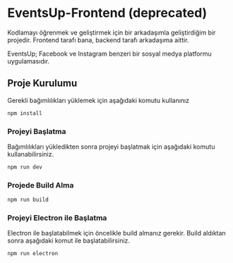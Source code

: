 # EventsUp-Frontend (deprecated)

Kodlamayı öğrenmek ve geliştirmek için bir arkadaşımla geliştirdiğim bir projedir.
Frontend tarafı bana, backend tarafı arkadaşıma aittir.

EventsUp; Facebook ve Instagram benzeri bir sosyal medya platformu uygulamasıdır.

## Proje Kurulumu

Gerekli bağımlılıkları yüklemek için aşağıdaki komutu kullanınız

```sh
npm install
```

### Projeyi Başlatma

Bağımlılıkları yükledikten sonra projeyi başlatmak için aşağıdaki komutu kullanabilirsiniz.

```sh
npm run dev
```

### Projede Build Alma

```sh
npm run build
```

### Projeyi Electron ile Başlatma

Electron ile başlatabilmek için öncelikle build almanız gerekir. Build aldıktan sonra aşağıdaki komut ile başlatabilirsiniz.

```sh
npm run electron
```
